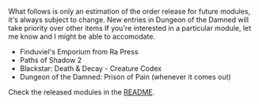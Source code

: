 What follows is only an estimation of the order release for future modules, it's always subject to change. New entries in Dungeon of the Damned will take priority over other items
If you're interested in a particular module, let me know and I might be able to accomodate.

- Finduviel's Emporium from Ra Press
- Paths of Shadow 2
- Blackstar: Death & Decay - Creature Codex
- Dungeon of the Damned: Prison of Pain (whenever it comes out)

Check the released modules in the [README](https://github.com/juanferrer/sdlc/blob/main/README.md).
